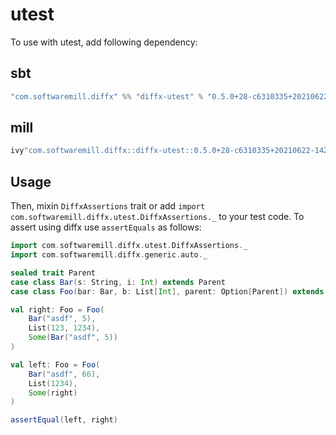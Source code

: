 # utest

To use with utest, add following dependency:

## sbt

```scala
"com.softwaremill.diffx" %% "diffx-utest" % "0.5.0+28-c6310335+20210622-1427-SNAPSHOT" % Test
```

## mill

```scala
ivy"com.softwaremill.diffx::diffx-utest::0.5.0+28-c6310335+20210622-1427-SNAPSHOT"
```

## Usage

Then, mixin `DiffxAssertions` trait or add `import com.softwaremill.diffx.utest.DiffxAssertions._` to your test code.
To assert using diffx use `assertEquals` as follows:

```scala
import com.softwaremill.diffx.utest.DiffxAssertions._
import com.softwaremill.diffx.generic.auto._

sealed trait Parent
case class Bar(s: String, i: Int) extends Parent
case class Foo(bar: Bar, b: List[Int], parent: Option[Parent]) extends Parent

val right: Foo = Foo(
    Bar("asdf", 5),
    List(123, 1234),
    Some(Bar("asdf", 5))
)

val left: Foo = Foo(
    Bar("asdf", 66),
    List(1234),
    Some(right)
)

assertEqual(left, right)
```

